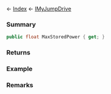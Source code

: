 ← [Index](Api-Index) ← [IMyJumpDrive](Sandbox.ModAPI.Ingame.IMyJumpDrive)

### Summary

```csharp
public float MaxStoredPower { get; }
```

### Returns

### Example

### Remarks

